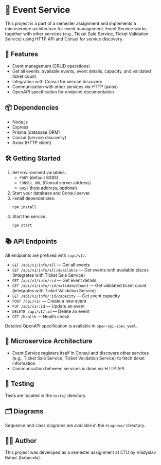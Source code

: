 # 🎉 Event Service

This project is a part of a semester assignment and implements a microservice architecture for event management. Event Service works together with other services (e.g., Ticket Sale Service, Ticket Validation Service) using HTTP API and Consul for service discovery.

## 🚀 Features
- Event management (CRUD operations)
- Get all events, available events, event details, capacity, and validated ticket count
- Integration with Consul for service discovery
- Communication with other services via HTTP (axios)
- OpenAPI specification for endpoint documentation

## 📦 Dependencies
- Node.js
- Express
- Prisma (database ORM)
- Consul (service discovery)
- Axios (HTTP client)

## 🛠️ Getting Started
1. Set environment variables:
   - `PORT` (default 8383)
   - `CONSUL_URL` (Consul server address)
   - `HOST` (host address, optional)
2. Start your database and Consul server.
3. Install dependencies:
   ```bash
   npm install
   ```
4. Start the service:
   ```bash
   npm start
   ```

## 📚 API Endpoints
All endpoints are prefixed with `/api/v1/`.

- `GET /api/v1/info/all` — Get all events
- `GET /api/v1/info/all/available` — Get events with available places (integrates with Ticket Sale Service)
- `GET /api/v1/info/:id` — Get event details
- `GET /api/v1/info/:id/validatedCount` — Get validated ticket count (integrates with Ticket Validation Service)
- `GET /api/v1/info/:id/capacity` — Get event capacity
- `POST /api/v1/` — Create a new event
- `PUT /api/v1/:id` — Update an event
- `DELETE /api/v1/:id` — Delete an event
- `GET /health` — Health check

Detailed OpenAPI specification is available in `open-api-spec.yaml`.

## 🧩 Microservice Architecture
- Event Service registers itself in Consul and discovers other services (e.g., Ticket Sale Service, Ticket Validation Service) to fetch ticket information.
- Communication between services is done via HTTP API.

## 🧪 Testing
Tests are located in the `tests/` directory.

## 🗂️ Diagrams
Sequence and class diagrams are available in the `diagrams/` directory.

## 👨‍💻 Author
This project was developed as a semester assignment at CTU by Vladyslav Babyč (babycvla).
